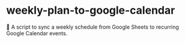 # weekly-plan-to-google-calendar
📅 A script to sync a weekly schedule from Google Sheets to recurring Google Calendar events.
